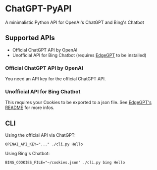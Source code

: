 # ChatGPT-PyAPI

A minimalistic Python API for OpenAI's ChatGPT and Bing's Chatbot

## Supported APIs

- Official ChatGPT API by OpenAI
- Unofficial API for Bing Chatbot (requires [EdgeGPT](https://github.com/acheong08/EdgeGPT) to be installed)

### Official ChatGPT API by OpenAI

You need an API key for the official ChatGPT API.

### Unofficial API for Bing Chatbot

This requires your Cookies to be exported to a json file. See [EdgeGPT's README](https://github.com/acheong08/EdgeGPT#readme) for more infos.

## CLI

Using the official API via ChatGPT:
```
OPENAI_API_KEY="..." ./cli.py Hello
```

Using Bing's Chatbot:
```
BING_COOKIES_FILE="~/cookies.json" ./cli.py bing Hello
```
